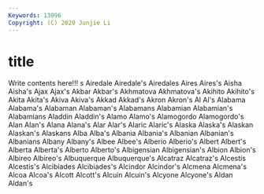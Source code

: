 ```yaml
---
Keywords: 13096
Copyright: (C) 2020 Junjie Li
---
```


# title

Write contents here!!!
s 
Airedale 
Airedale's 
Airedales 
Aires 
Aires's 
Aisha
Aisha's 
Ajax 
Ajax's 
Akbar 
Akbar's 
Akhmatova 
Akhmatova's 
Akihito 
Akihito's 
Akita
Akita's 
Akiva 
Akiva's 
Akkad 
Akkad's 
Akron 
Akron's 
Al 
Al's 
Alabama
Alabama's 
Alabaman 
Alabaman's 
Alabamans 
Alabamian 
Alabamian's 
Alabamians 
Aladdin 
Aladdin's 
Alamo
Alamo's 
Alamogordo 
Alamogordo's 
Alan 
Alan's 
Alana 
Alana's 
Alar 
Alar's 
Alaric
Alaric's 
Alaska 
Alaska's 
Alaskan 
Alaskan's 
Alaskans 
Alba 
Alba's 
Albania 
Albania's
Albanian 
Albanian's 
Albanians 
Albany 
Albany's 
Albee 
Albee's 
Alberio 
Alberio's 
Albert
Albert's 
Alberta 
Alberta's 
Alberto 
Alberto's 
Albigensian 
Albigensian's 
Albion 
Albion's 
Albireo
Albireo's 
Albuquerque 
Albuquerque's 
Alcatraz 
Alcatraz's 
Alcestis 
Alcestis's 
Alcibiades 
Alcibiades's 
Alcindor
Alcindor's 
Alcmena 
Alcmena's 
Alcoa 
Alcoa's 
Alcott 
Alcott's 
Alcuin 
Alcuin's 
Alcyone
Alcyone's 
Aldan 
Aldan's 
